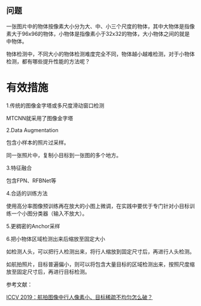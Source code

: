 ## 问题
一张图片中的物体按像素大小分为大、中、小三个尺度的物体，其中大物体是指像素大于96x96的物体，小物体是指像素小于32x32的物体，大小物体之间的就是中物体。

物体检测中，不同大小的物体检测难度完全不同，物体越小越难检测，对于小物体检测，都有哪些提升性能的方法呢？

# 有效措施

1.传统的图像金字塔或多尺度滑动窗口检测

MTCNN就采用了图像金字塔

2.Data Augmentation

包含小样本的照片过采样。

同一张照片中，复制小目标到一张图的多个地方。

3.特征融合

包含FPN、RFBNet等

4.合适的训练方法

使用高分率图像预训练再在放大的小图上微调，在实践中要优于专门针对小目标训练一个小图分类器（输入不放大）。

5.更稠密的Anchor采样

6.把小物体区域检测出来后缩放至固定大小

如检测人头，可以把行人检测出来，将行人缩放到固定尺寸后，再进行人头检测。

如航拍照片，目标普遍偏小，则可以将包含大量目标的区域检测出来，按照尺度缩放至固定尺寸后，再进行目标检测。

参考文献：

[ICCV 2019：航拍图像中行人像素小、目标稀疏不均匀怎么破？](https://cloud.tencent.com/developer/article/1518963)
